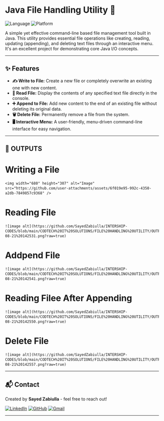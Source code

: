 # Java File Handling Utility 📁

![Language](https://img.shields.io/badge/Language-Java-blue.svg)
![Platform](https://img.shields.io/badge/Platform-VSCODE-orange.svg)

A simple yet effective command-line based file management tool built in Java. This utility provides essential file operations like creating, reading, updating (appending), and deleting text files through an interactive menu. It's an excellent project for demonstrating core Java I/O concepts.

---

## ✨ Features

* **✍️ Write to File:** Create a new file or completely overwrite an existing one with new content.
* **📖 Read File:** Display the contents of any specified text file directly in the console.
* **➕ Append to File:** Add new content to the end of an existing file without deleting its original data.
* **🗑️ Delete File:** Permanently remove a file from the system.
* **🖥️ Interactive Menu:** A user-friendly, menu-driven command-line interface for easy navigation.

---

## 📝 OUTPUTS
# Writing a File

    <img width="680" height="307" alt="Image" src="https://github.com/user-attachments/assets/6f019e95-992c-4350-a2db-7849857c9368" />

# Reading File
    ![image alt](https://github.com/SayedZabiulla/INTERSHIP-CODES/blob/main/CODTECH%20IT%20SOLUTIONS/FILE%20HANDLING%20UTILITY/OUTPUTS/Screenshot%202025-08-21%20142531.png?raw=true)

# Addpend File
    ![image alt](https://github.com/SayedZabiulla/INTERSHIP-CODES/blob/main/CODTECH%20IT%20SOLUTIONS/FILE%20HANDLING%20UTILITY/OUTPUTS/Screenshot%202025-08-21%20142541.png?raw=true)

# Reading Filee After Appending
    ![image alt](https://github.com/SayedZabiulla/INTERSHIP-CODES/blob/main/CODTECH%20IT%20SOLUTIONS/FILE%20HANDLING%20UTILITY/OUTPUTS/Screenshot%202025-08-21%20142550.png?raw=true)

# Delete File
    ![image alt](https://github.com/SayedZabiulla/INTERSHIP-CODES/blob/main/CODTECH%20IT%20SOLUTIONS/FILE%20HANDLING%20UTILITY/OUTPUTS/Screenshot%202025-08-21%20142557.png?raw=true)
---

## 📬 Contact

Created by **Sayed Zabiulla** - feel free to reach out!

[![LinkedIn](https://img.shields.io/badge/LinkedIn-Sayed%20Zabiulla-blue?style=for-the-badge&logo=linkedin)](https://www.linkedin.com/in/sayed-zabiulla-b5bb0536b/)
[![GitHub](https://img.shields.io/badge/GitHub-SayedZabiulla-grey?style=for-the-badge&logo=github)](https://github.com/SayedZabiulla)
[![Gmail](https://img.shields.io/badge/Gmail-sayedzabeulla@gmail.com-red?style=for-the-badge&logo=gmail)](mailto:sayedzabeulla@gmail.com)

---
